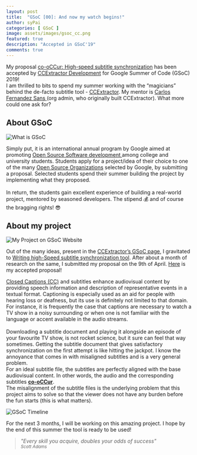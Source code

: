 ```yaml
---
layout: post
title:  "GSoC [00]: And now my watch begins!"
author: syPai
categories: [ GSoC ]
image: assets/images/gsoc_cc.png
featured: true
description: "Accepted in GSoC'19"
comments: true
---
```

My proposal
 <a href="https://summerofcode.withgoogle.com/projects/#5538361094176768" target="_blank">co-oCCur: High-speed subtitle synchronization</a>
 has been accepted by 
 <a href="https://ccextractor.org" target="_blank">CCExtractor Development</a>
 for Google Summer of Code (GSoC) 2019!
  <br>
 I am thrilled to bits to spend my summer working with the “magicians” 
 behind the de-facto subtitle tool - <a href="https://github.com/CCExtractor/ccextractor" target="_blank">CCExtractor</a>.
 My mentor is <a href="https://github.com/cfsmp3" target="_blank">Carlos Fernandez Sans </a>(org admin, who originally built CCExtractor). What more could one ask for?

<div class="section-title margtop3rem">
            <h2><span>About GSoC</span></h2>
        </div>
<p>
<img class="featured-image img-fluid" src="{{ site.baseurl }}/assets/images/what_is_gsoc.png" alt="What is GSoC">
</p>
Simply put, it is an international annual program by Google aimed at promoting 
<a href="https://opensource.com/resources/what-open-source" target="_blank">
Open Source Software development </a> 
among college and university students. Students apply for a project/idea of their choice to one of the many 
<a href="https://summerofcode.withgoogle.com/organizations/?sp-page=2" target="_blank">
Open Source Organizations</a>
selected by Google, by submitting a proposal. Selected students spend their summer building the project by implementing what they proposed.
<br>
<br>
In return, the students gain excellent experience of building a real-world project, mentored by seasoned developers. The stipend &#128176; and of course the bragging rights! &#128526;

<div class="section-title margtop3rem">
            <h2><span>About my project</span></h2>
        </div>

<img class="featured-image img-fluid" src="{{ site.baseurl }}/assets/images/GSoC_myProject.png" alt="My Project on GSoC Website">

Out of the many ideas, present in the 
<a href="https://ccextractor.org/public:gsoc:ideas_page_for_summer_of_code_2019" target="_blank">CCExtractor’s GSoC page</a>, 
I gravitated to
 <a href="https://ccextractor.org/public:gsoc:highspeedsync" target="_blank">Writing high-Speed subtitle synchronization tool</a>.
After about a month of research on the same, I submitted my proposal on the 9th of April. 
<a href="https://docs.google.com/document/d/1QEB3jDNvFVPP4OpvU1m_A3kME288LZKJVIs1g1AXin4/edit?usp=sharing" target="_blank">Here</a>
 is my accepted proposal! 


<a href="https://en.wikipedia.org/wiki/Closed_captioning" target="_blank">Closed Captions (CC)</a>
 and subtitles enhance audiovisual content by providing speech information and description of representative events in a textual format. 
 Captioning is especially used as an aid for people with hearing loss or deafness, but its use is definitely not limited to that domain.
 <br> 
 For instance, it is frequently the case that captions are necessary to watch a TV show in a noisy surrounding or when one is not familiar 
 with the language or accent available in the audio streams.
 <br>
 <br>
Downloading a subtitle document and playing it alongside an episode of your favourite TV show, is not rocket science, 
but it sure can feel that way sometimes. 
Getting the subtitle document that gives satisfactory synchronization on the first attempt is like hitting the jackpot.
 I know the annoyance that comes in with misaligned subtitles and is a very general problem. 
 <br>
 For an ideal subtitle file, the subtitles are perfectly aligned with the base audiovisual content. In other words, the audio and the corresponding subtitles 
 <b><u>co-oCCur</u></b>.
 <br>
The misalignment of the subtitle files is the underlying problem that this project aims to solve so that the viewer does not have any burden before the fun starts (this is what matters).

<img class="featured-image img-fluid" src="{{ site.baseurl }}/assets/images/timeline.png" alt="GSoC Timeline">

For the next 3 months, I will be working on this amazing project. I hope by the end of this summer the tool is ready to be used! 

<blockquote class="primary right">

<em>"Every skill you acquire, doubles your odds of success"</em>
<br>
<small>
<cite title="Source Title">Scott Adams</cite>
</small>
</blockquote>
